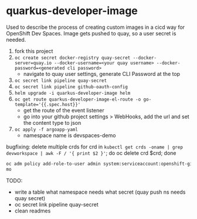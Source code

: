 # quarkus-developer-image

Used to describe the process of creating custom images in a cicd way for OpenShift Dev Spaces.
Image gets pushed to quay, so a user secret is needed. 


1. fork this project
2. `oc create secret docker-registry quay-secret --docker-server=quay.io --docker-username=<your quay username> --docker-password=<generated cli password>`
   - navigate to quay user settings, generate CLI Password at the top
3. `oc secret link pipeline quay-secret`
4. `oc secret link pipeline github-oauth-config`
5. `helm upgrade -i quarkus-developer-image helm`
6. `oc get route quarkus-developer-image-el-route -o go-template='{{.spec.host}}'`
   - get the route of the event listener
   - go into your github project settings > WebHooks, add the url and set the content type to json
7. `oc apply -f argoapp-yaml`
   - namespace name is devspaces-demo 


bugfixing:
delete multiple crds
for crd in `kubectl get crds -oname | grep devworkspace | awk -F / '{ print $2 }'`; do oc delete crd $crd; done

```sh
oc adm policy add-role-to-user admin system:serviceaccount:openshift-gitops:openshift-gitops-argocd-application-controller -n devspaces-de
mo
```



TODO:
- write a table what namespace needs what secret (quay push ns needs quay secret)
- oc secret link pipeline quay-secret
- clean readmes